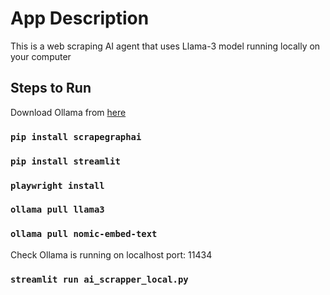 # App Description

This is a web scraping AI agent that uses Llama-3 model running locally on your computer

## Steps to Run

Download Ollama from [here](https://ollama.com/download/)

### `pip install scrapegraphai`

### `pip install streamlit`

### `playwright install`

### `ollama pull llama3`

### `ollama pull nomic-embed-text`

Check Ollama is running on localhost port: 11434

### `streamlit run ai_scrapper_local.py`